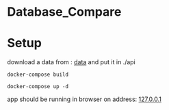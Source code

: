 # Database_Compare
 
# Setup 
download a data from : [data](https://drive.google.com/file/d/1PcYPZWzGjK88b2n0NwKbM0lvUtgs779Q/view?usp=sharing)
and put it in ./api
```
docker-compose build

docker-compose up -d
```
app should be running in browser on address: [127.0.0.1](http://127.0.0.1)
